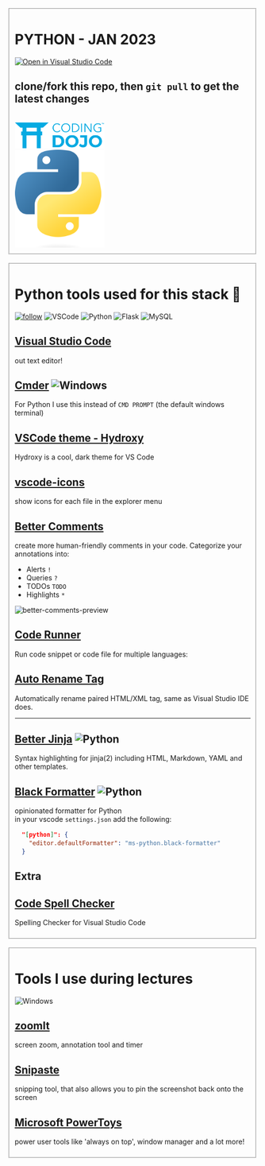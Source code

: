 <fieldset>

# PYTHON - JAN 2023

[![Open in Visual Studio Code](https://img.shields.io/badge/open%20in%20vscode-blue??style=for-the-badge&logo=visualstudiocode)](https://open.vscode.dev//Dalihamrouni/python_ft_july_2023)


## clone/fork this repo, then `git pull` to get the latest changes

<br/>

<img src="https://github.com/Dalihamrouni/git_assets/blob/1d218fe43c3f241a90113a462c3f890fe59c172e/CD_Horizontal_Logo_Blue.png" alt="Coding Dojo Logo" width="180">

<br/>

<img src="https://github.com/Dalihamrouni/git_assets/blob/1d218fe43c3f241a90113a462c3f890fe59c172e/Python-logo.png" alt="Python logo" width="180">
</fieldset >

<br/>

<fieldset>

# Python tools used for this stack 🐍

<!-- FOLLOW -->
[![follow](https://img.shields.io/github/followers/jupiterorbita.svg?style=social&label=Follow&maxAge=2592000)](https://github.com/jupiterorbita) ![VSCode](https://img.shields.io/badge/Visual_Studio_Code-0078D4?style=for-the-badge&logo=visual%20studio%20code&logoColor=white) ![Python](https://img.shields.io/badge/Python-14354C?style=for-the-badge&logo=python&logoColor=f6d766) ![Flask](https://img.shields.io/badge/Flask-000000?style=for-the-badge&logo=flask&logoColor=white) ![MySQL](https://img.shields.io/badge/MySQL-005C84?style=for-the-badge&logo=mysql&logoColor=white) 
<!-- ![MySQL](https://img.shields.io/badge/MySQL-00000F?style=for-the-badge&logo=mysql&logoColor=white) -->
<!-- # ![Visual Studio Code](https://img.shields.io/badge/Visual%20Studio%20Code-0078d7.svg?style=for-the-badge&logo=visual-studio-code&logoColor=white) VSCode extensions I use -->


## [Visual Studio Code](https://code.visualstudio.com/)
out text editor!

## [Cmder](https://cmder.app/) ![Windows](https://img.shields.io/badge/Windows-0078D6?style=for-the-badge&logo=windows&logoColor=white)
For Python I use this instead of `CMD PROMPT` (the default windows terminal)

## [VSCode theme - Hydroxy](https://marketplace.visualstudio.com/items?itemName=VirejDasani.hydroxy)
Hydroxy is a cool, dark theme for VS Code

## [vscode-icons](https://marketplace.visualstudio.com/items?itemName=vscode-icons-team.vscode-icons)
show icons for each file in the explorer menu

## [Better Comments](https://marketplace.visualstudio.com/items?itemName=aaron-bond.better-comments)
create more human-friendly comments in your code.
Categorize your annotations into:

- Alerts `!`
- Queries `?`
- TODOs `TODO`
- Highlights `*`

![better-comments-preview](https://raw.githubusercontent.com/aaron-bond/better-comments/084a906e73a3ca96d5319441714be8e3a2a8c385/images/better-comments.PNG)

## [Code Runner](https://marketplace.visualstudio.com/items?itemName=formulahendry.code-runner) 
Run code snippet or code file for multiple languages:

## [Auto Rename Tag](https://marketplace.visualstudio.com/items?itemName=formulahendry.auto-rename-tag)
Automatically rename paired HTML/XML tag, same as Visual Studio IDE does.

<hr>

## [Better Jinja](https://marketplace.visualstudio.com/items?itemName=samuelcolvin.jinjahtml) ![Python](https://img.shields.io/badge/python-3670A0?style=for-the-badge&logo=python&logoColor=ffdd54)
Syntax highlighting for jinja(2) including HTML, Markdown, YAML and other templates.


## [Black Formatter](https://marketplace.visualstudio.com/items?itemName=ms-python.black-formatter) ![Python](https://img.shields.io/badge/python-3670A0?style=for-the-badge&logo=python&logoColor=ffdd54)
opinionated formatter for Python <br>
in your vscode `settings.json` add the following:
```json
  "[python]": {
    "editor.defaultFormatter": "ms-python.black-formatter"
  }
```
## Extra


## [Code Spell Checker](https://marketplace.visualstudio.com/items?itemName=streetsidesoftware.code-spell-checker)
Spelling Checker for Visual Studio Code
</fieldset>
<br/>
<fieldset>

# Tools I use during lectures

![Windows](https://img.shields.io/badge/Windows-0078D6?style=for-the-badge&logo=windows&logoColor=white)
## [zoomIt](https://learn.microsoft.com/en-us/sysinternals/downloads/zoomit)
screen zoom, annotation tool and timer

## [Snipaste](https://www.snipaste.com/)
snipping tool, that also allows you to pin the screenshot back onto the screen

## [Microsoft PowerToys](https://learn.microsoft.com/en-us/windows/powertoys/)
power user tools like 'always on top', window manager and a lot more!
</fieldset>